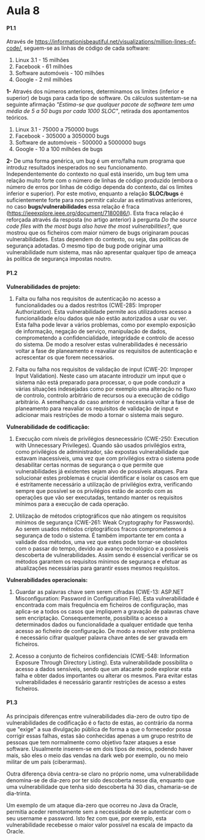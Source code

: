 # Aula 8

#### P1.1
Através de https://informationisbeautiful.net/visualizations/million-lines-of-code/, seguem-se as linhas de código de cada software:
1. Linux 3.1 - 15 milhões
2. Facebook - 61 milhões
3. Software automóveis - 100 milhões
4. Google - 2 mil milhões

**1-** Através dos números anteriores, determinamos os limites (inferior e superior) de bugs para cada tipo de software. Os cálculos sustentam-se na seguinte afirmação *"Estima-se que qualquer pacote de software tem uma média de 5 a 50 bugs por cada 1000 SLOC"*, retirada dos apontamentos teóricos.
1. Linux 3.1 - 75000 a 750000 bugs
2. Facebook - 305000 a 3050000 bugs
3. Software de automóveis - 500000 a 5000000 bugs
4. Google - 10 a 100 milhões de bugs

**2-** De uma forma genérica, um bug é um erro/falha num programa que introduz resultados inesperados no seu funcionamento. Independentemente do contexto no qual está inserido, um bug tem uma relação muito forte com o número de linhas de código produzido (embora o número de erros por linhas de código dependa do contexto, daí os limites inferior e superior). Por este motivo, enquanto a relação **SLOC/bugs** é suficientemente forte para nos permitir calcular as estimativas anteriores, no caso **bugs/vulnerabilidades** essa relação é fraca (https://ieeexplore.ieee.org/document/7180086/). Esta fraca relação é reforçada através da resposta (no artigo anterior) à pergunta *Do the source code files with the most bugs also
have the most vulnerabilities?*, que mostrou que os ficheiros com maior número de bugs originaram poucas vulnerabilidades. Estas dependem do contexto, ou seja, das políticas de segurança adotadas. O mesmo tipo de bug pode originar uma vulnerabilidade num sistema, mas não apresentar qualquer tipo de ameaça às política de segurança impostas noutro.

#### P1.2

**Vulnerabilidades de projeto:**

1.	Falta ou falha nos requisitos de autenticação no acesso a funcionalidades ou a dados restritos (CWE-285: Improper Authorization).
Esta vulnerabilidade permite aos utilizadores acesso a funcionalidade e/ou dados que não estão autorizados a usar ou ver. Esta falha pode levar a vários problemas, como por exemplo exposição de informação, negação de serviço, manipulação de dados, comprometendo a confidencialidade, integridade e controlo de acesso do sistema.
De modo a resolver estas vulnerabilidades é necessário voltar a fase de planeamento e reavaliar os requisitos de autenticação e acrescentar os que forem necessários.

2.	Falta ou falha nos requisitos de validação de input (CWE-20: Improper Input Validation).
Neste caso um atacante introduzir um input que o sistema não está preparado para processar, o que pode conduzir a várias situações indesejadas como por exemplo uma alteração no fluxo de controlo, controlo arbitrário de recursos ou a execução de código arbitrário.
A semelhança do caso anterior é necessária voltar a fase de planeamento para reavaliar os requisitos de validação de input e adicionar mais restrições de modo a tornar o sistema mais seguro.

**Vulnerabilidade de codificação:**

1.	Execução com níveis de privilégios desnecessário (CWE-250: Execution with Unnecessary Privileges).
	Quando são usados privilégios extra, como privilégios de administrador, são expostas vulnerabilidade que estavam inacessíveis, uma vez que com privilégios extra o sistema pode desabilitar certas normas de segurança o que permite que vulnerabilidades já existentes sejam alvo de possíveis ataques.
	Para solucionar estes problemas é crucial identificar e isolar os casos em que é estritamente necessário a utilização de privilégios extra, verificando sempre que possível se os privilégios estão de acordo com as operações que vão ser executadas, tentando manter os requisitos mínimos para a execução de cada operação.

2.	Utilização de métodos criptográficos que não atingem os requisitos mínimos de segurança (CWE-261: Weak Cryptography for Passwords).
Ao serem usados métodos criptográficos fracos comprometemos a segurança de todo o sistema. É também importante ter em conta a validade dos métodos, uma vez que estes pode tornar-se obsoletos com o passar do tempo, devido ao avanço tecnológico e a possíveis descoberta de vulnerabilidades.
Assim sendo é essencial verificar se os métodos garantem os requisitos mínimos de segurança e efetuar as atualizações necessárias para garantir esses mesmos requisitos.

**Vulnerabilidades operacionais:**

1.	Guardar as palavras chave sem serem cifradas (CWE-13: ASP.NET Misconfiguration: Password in Configuration File).
Esta vulnerabilidade é encontrada com mais frequência em ficheiros de configuração, mas aplica-se a todos os casos que impliquem a gravação de palavras chave sem encriptação. Consequentemente, possibilita o acesso a determinados dados ou funcionalidade a qualquer entidade que tenha acesso ao ficheiro de configuração.
De modo a resolver este problema é necessário cifrar qualquer palavra chave antes de ser gravada em ficheiros.

2.	Acesso a conjunto de ficheiros confidenciais (CWE-548: Information Exposure Through Directory Listing).
Esta vulnerabilidade possibilita o acesso a dados sensíveis, sendo que um atacante pode explorar esta falha e obter dados importantes ou alterar os mesmos.
Para evitar estas vulnerabilidades é necessário garantir restrições de acesso a estes ficheiros.



#### P1.3

As principais diferenças entre vulnerabilidades dia-zero de outro tipo de vulnerabilidades de codificação é o facto de estas, ao contrário da norma que "exige" a sua divulgação pública de forma a que o fornecedor possa corrigir essas falhas, estas são conhecidas apenas a um grupo restrito de pessoas que tem normalmente como objetivo fazer ataques a esse software. Usualmente inserem-se em dois tipos de meios, podendo haver mais, são eles o meio das vendas na dark web por exemplo, ou no meio militar de um país (ciberarmas).

Outra diferença óbvia centra-se claro no próprio nome, uma vulnerabilidade denomina-se de dia-zero por ter sido descoberta nesse dia, enquanto que uma vulnerabilidade que tenha sido descoberta há 30 dias, chamaria-se de dia-trinta. 

Um exemplo de um ataque dia-zero que ocorreu no Java da Oracle, permitia aceder remotamente sem a necessidade de se autenticar com o seu username e password. Isto fez com que, por exemplo, esta vulnerabilidade recebesse o maior valor possível na escala de impacto da Oracle.
